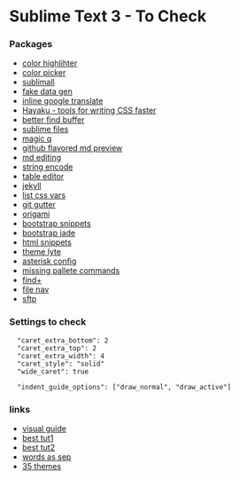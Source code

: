 Sublime Text 3 - To Check
==================================

### Packages

- [color highlihter](https://sublime.wbond.net/packages/Color%20Highlighter)
- [color picker](https://github.com/weslly/ColorPicker)
- [sublimall](https://sublime.wbond.net/packages/Sublimall)
- [fake data gen](https://sublime.wbond.net/packages/FakeDataGenerator)
- [inline google translate](https://sublime.wbond.net/packages/Inline%20Google%20Translate)
- [Hayaku - tools for writing CSS faster](https://sublime.wbond.net/packages/Hayaku%20-%20tools%20for%20writing%20CSS%20faster)
- [better find buffer](https://sublime.wbond.net/packages/BetterFindBuffer)
- [sublime files](https://sublime.wbond.net/packages/Sublime%20Files)
- [magic q](https://sublime.wbond.net/packages/MagiclessQuotes)
- [github flavored md preview](https://sublime.wbond.net/packages/GitHub%20Flavored%20Markdown%20Preview)
- [md editing](https://sublime.wbond.net/packages/MarkdownEditing)
- [string encode](https://sublime.wbond.net/packages/StringEncode)
- [table editor](https://sublime.wbond.net/packages/Table%20Editor)
- [jekyll](https://sublime.wbond.net/packages/Jekyll)
- [list css vars](https://sublime.wbond.net/packages/List%20stylesheet%20variables)
- [git gutter](https://sublime.wbond.net/packages/GitGutter)
- [origami](https://sublime.wbond.net/packages/Origami)
- [bootstrap snippets](https://sublime.wbond.net/packages/Twitter%20Bootstrap%20Snippets)
- [bootstrap jade](https://github.com/rs459/bootstrap3-jade-sublime-plugin)
- [html snippets](https://sublime.wbond.net/packages/HTML%20Snippets)
- [theme lyte](https://sublime.wbond.net/packages/Theme%20-%20Lyte)
- [asterisk config](https://sublime.wbond.net/packages/Asterisk%20Config)
- [missing pallete commands](https://sublime.wbond.net/packages/Missing%20Palette%20Commands)
- [find+](https://sublime.wbond.net/packages/Find%2B%2B)
- [file nav](https://sublime.wbond.net/packages/File%20Navigator)
- [sftp](http://www.brentmountford.com/tutorials/sublime-text-2-sftp-setup-usage/)

### Settings to check

```
  "caret_extra_bottom": 2
  "caret_extra_top": 2
  "caret_extra_width": 4
  "caret_style": "solid"
  "wide_caret": true

  "indent_guide_options": ["draw_normal", "draw_active"]
```

### links

- [visual guide](http://webdesign.tutsplus.com/articles/simple-visual-enhancements-for-better-coding-in-sublime-text--webdesign-18052)
- [best tut1](http://scotch.io/bar-talk/best-of-sublime-text-3-features-plugins-and-settings)
- [best tut2](http://scotch.io/series/the-complete-visual-guide-to-sublime-text-3)
- [words as sep](http://stackoverflow.com/questions/15906097/use-upper-case-as-word-separator-in-sublime-text-2/18395287#18395287)
- [35 themes](http://designbeep.com/2014/06/10/35-cool-sublime-text-themes/)

